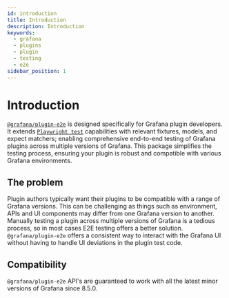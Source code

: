 ```yaml
---
id: introduction
title: Introduction
description: Introduction
keywords:
  - grafana
  - plugins
  - plugin
  - testing
  - e2e
sidebar_position: 1
---
```


# Introduction

[`@grafana/plugin-e2e`](https://www.npmjs.com/package/@grafana/plugin-e2e?activeTab=readme) is designed specifically for Grafana plugin developers. It extends [`Playwright test`](https://playwright.dev/) capabilities with relevant fixtures, models, and expect matchers; enabling comprehensive end-to-end testing of Grafana plugins across multiple versions of Grafana. This package simplifies the testing process, ensuring your plugin is robust and compatible with various Grafana environments.

## The problem

Plugin authors typically want their plugins to be compatible with a range of Grafana versions. This can be challenging as things such as environment, APIs and UI components may differ from one Grafana version to another. Manually testing a plugin across multiple versions of Grafana is a tedious process, so in most cases E2E testing offers a better solution. `@grafana/plugin-e2e` offers a consistent way to interact with the Grafana UI without having to handle UI deviations in the plugin test code.

## Compatibility

`@grafana/plugin-e2e` API's are guaranteed to work with all the latest minor versions of Grafana since 8.5.0.
